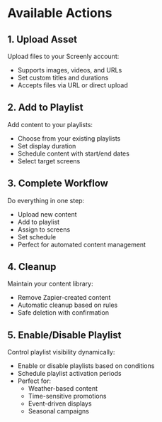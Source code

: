 # Available Actions

## 1. Upload Asset

Upload files to your Screenly account:

- Supports images, videos, and URLs
- Set custom titles and durations
- Accepts files via URL or direct upload

## 2. Add to Playlist

Add content to your playlists:

- Choose from your existing playlists
- Set display duration
- Schedule content with start/end dates
- Select target screens

## 3. Complete Workflow

Do everything in one step:

- Upload new content
- Add to playlist
- Assign to screens
- Set schedule
- Perfect for automated content management

## 4. Cleanup

Maintain your content library:

- Remove Zapier-created content
- Automatic cleanup based on rules
- Safe deletion with confirmation

## 5. Enable/Disable Playlist

Control playlist visibility dynamically:

- Enable or disable playlists based on conditions
- Schedule playlist activation periods
- Perfect for:
  - Weather-based content
  - Time-sensitive promotions
  - Event-driven displays
  - Seasonal campaigns